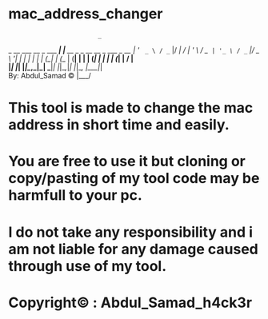 # mac_address_changer
                             _                                 
 _ __ ___   __ _  ___    ___| |__   __ _ _ __   __ _  ___ _ __ 
| '_ ` _ \ / _` |/ __|  / __| '_ \ / _` | '_ \ / _` |/ _ \ '__|
| | | | | | (_| | (__  | (__| | | | (_| | | | | (_| |  __/ |   
|_| |_| |_|\__,_|\___|  \___|_| |_|\__,_|_| |_|\__, |\___|_|   
                          By: Abdul_Samad ©    |___/      


# This tool is made to change the mac address in short time and easily.
# You are free to use it but cloning or copy/pasting of my tool code may be harmfull to your pc.
# I do not take any responsibility and i am not liable for any damage caused through use of my tool.
# Copyright© : Abdul_Samad_h4ck3r
